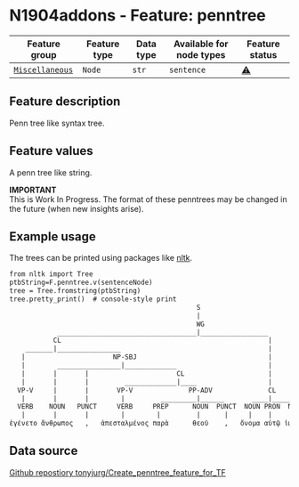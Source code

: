 # N1904addons - Feature: penntree

Feature group |Feature type | Data type | Available for node types | Feature status
---  | --- | --- | --- | ---
[`Miscellaneous`](README.md#feature-group-miscellaneous) | `Node` | `str` | `sentence` | [⚠️](featurestatus.md#Caution "Caution")

## Feature description

Penn tree like syntax tree.


## Feature values

A penn tree like string.

<div class="alert">
  <strong>IMPORTANT</strong><br>
  This is Work In Progress. The format of these penntrees may be changed in the future (when new insights arise).
</div>

## Example usage

The trees can be printed using packages like [nltk](https://www.nltk.org/).

```txt
from nltk import Tree
ptbString=F.penntree.v(sentenceNode)
tree = Tree.fromstring(ptbString)
tree.pretty_print()  # console-style print   
                                               S                                 
                                               |                                  
                                               WG                                
            ___________________________________|_________________                 
           CL                                                    |               
    _______|________________                                     |                
   |                      NP-SBJ                                 |               
   |        ________________|_____________                       |                
   |       |       |                      CL                     |               
   |       |       |         _____________|____                  |                
  VP-V     |       |       VP-V              PP-ADV              CL              
   |       |       |        |         _________|______       ____|____________    
  VERB    NOUN   PUNCT     VERB     PREP      NOUN  PUNCT  NOUN PRON  NOUN  PUNCT
   |       |       |        |        |         |      |     |    |     |      |   
ἐγένετο ἄνθρωπος   ,   ἀπεσταλμένος παρὰ      θεοῦ    ,   ὄνομα αὐτῷ ἰωάνης   ·  

```

## Data source

[Github repostiory tonyjurg/Create_penntree_feature_for_TF ](https://tonyjurg.github.io/Create_penntree_feature_for_TF/)
